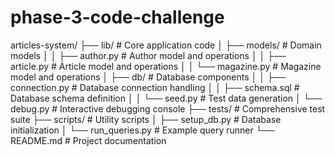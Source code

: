 # phase-3-code-challenge
articles-system/
├── lib/                      # Core application code
│   ├── models/               # Domain models
│   │   ├── author.py         # Author model and operations
│   │   ├── article.py        # Article model and operations
│   │   └── magazine.py       # Magazine model and operations
│   ├── db/                   # Database components
│   │   ├── connection.py     # Database connection handling
│   │   ├── schema.sql        # Database schema definition
│   │   └── seed.py           # Test data generation
│   └── debug.py              # Interactive debugging console
├── tests/                    # Comprehensive test suite
├── scripts/                  # Utility scripts
│   ├── setup_db.py           # Database initialization
│   └── run_queries.py        # Example query runner
└── README.md                 # Project documentation